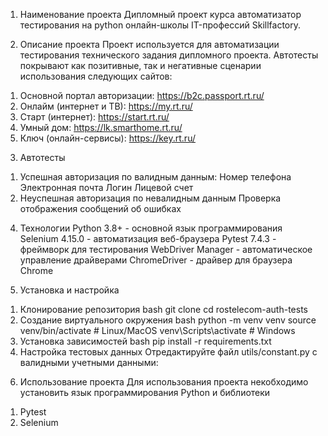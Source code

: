 1. Наименование проекта
Дипломный проект курса автоматизатор тестирования на python oнлайн-школы IT-профессий Skillfactory.   

3. Описание проекта
Проект используется для автоматизации тестирования технического задания дипломного проекта.
Автотесты покрывают как позитивные, так и негативные сценарии использования следующих сайтов:
1) Основной портал авторизации: https://b2c.passport.rt.ru/
2) Онлайм (интернет и ТВ): https://my.rt.ru/
3) Старт (интернет): https://start.rt.ru/
4) Умный дом: https://lk.smarthome.rt.ru/
5) Ключ (онлайн-сервисы): https://key.rt.ru/

3. Автотесты
1) Успешная авторизация по валидным данным:
Номер телефона
Электронная почта
Логин
Лицевой счет
2) Неуспешная авторизация по невалидным данным
Проверка отображения сообщений об ошибках

4. Технологии
Python 3.8+ - основной язык программирования
Selenium 4.15.0 - автоматизация веб-браузера
Pytest 7.4.3 - фреймворк для тестирования
WebDriver Manager - автоматическое управление драйверами
ChromeDriver - драйвер для браузера Chrome

5. Установка и настройка
1) Клонирование репозитория
bash
git clone <repository-url>
cd rostelecom-auth-tests
2) Создание виртуального окружения
bash
python -m venv venv
source venv/bin/activate  # Linux/MacOS
venv\Scripts\activate     # Windows
3) Установка зависимостей
bash
pip install -r requirements.txt
4) Настройка тестовых данных
Отредактируйте файл utils/constant.py с валидными учетными данными:

6. Использование проекта
Для использования проекта некобходимо установить язык программирования Python и библиотеки 
1) Pytest
2) Selenium 